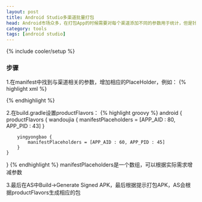 ```yaml
---
layout: post
title: Android Studio多渠道批量打包
head: Android市场众多，在打包App的时候需要对每个渠道添加不同的参数用于统计，但是针对每个渠道单独打包比较麻烦，所以要考虑使用批量打包。AS使用gradle来构建android项目，我们可以利用来进行批量打包操作。
category: tools
tags: [android studio]
---
```

{% include cooler/setup %}

### 步骤 ###

1.在manifest中找到与渠道相关的参数，增加相应的PlaceHolder，例如：
{% highlight xml %}
<meta-data
	android:name="aid"
	android:value="${APP_AID}" />

<meta-data
	android:name="pid"
	android:value="${APP_PID}" />
{% endhighlight %}

2.在build.gradle设置productFlavors：
{% highlight groovy %}
android {
	productFlavors {
		wandoujia {
			manifestPlaceholders = [APP_AID : 80, APP_PID : 43]
		}

		yingyongbao {
			manifestPlaceholders = [APP_AID : 60, APP_PID : 45]
		}
	}
}
{% endhighlight %}
manifestPlaceholders是一个数组，可以根据实际需求增减参数

3.最后在AS中Build->Generate Signed APK，最后根据提示打包APK，AS会根据productFlavors生成相应的包
